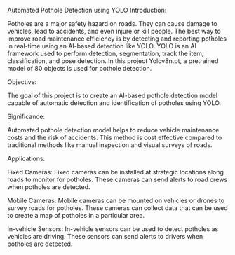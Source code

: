 Automated Pothole Detection using YOLO
Introduction:

Potholes are a major safety hazard on roads. They can cause damage to vehicles, lead to accidents, and even injure or kill people. The best way to improve road maintenance efficiency is by detecting and reporting potholes in real-time using an AI-based detection like YOLO. YOLO is an AI framework used to perform detection, segmentation, track the item, classification, and pose detection. In this project Yolov8n.pt, a pretrained model of 80 objects is used for pothole detection.

Objective:

The goal of this project is to create an AI-based pothole detection model capable of automatic detection and identification of potholes using YOLO.

Significance:

Automated pothole detection model helps to reduce vehicle maintenance costs and the risk of accidents. This method is cost effective compared to traditional methods like manual inspection and visual surveys of roads.

Applications:

Fixed Cameras: Fixed cameras can be installed at strategic locations along roads to monitor for potholes. These cameras can send alerts to road crews when potholes are detected.

Mobile Cameras: Mobile cameras can be mounted on vehicles or drones to survey roads for potholes. These cameras can collect data that can be used to create a map of potholes in a particular area.

In-vehicle Sensors: In-vehicle sensors can be used to detect potholes as vehicles are driving. These sensors can send alerts to drivers when potholes are detected.
